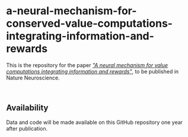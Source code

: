 # a-neural-mechanism-for-conserved-value-computations-integrating-information-and-rewards

This is the repository for the paper [*"A neural mechanism for value computations integrating information and rewards"*](https://www.biorxiv.org/content/10.1101/2022.08.14.503903v1), to be published in Nature Neuroscience.

<br>

## Availability

Data and code will be made available on this GitHub repository one year after publication.

